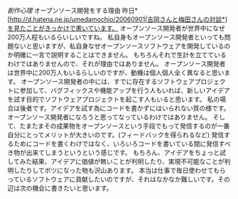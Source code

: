 *創作心理* オープンソース開発をする理由
昨日*[http://d.hatena.ne.jp/umedamochio/20060901|吉岡さんと梅田さんの対談*]を見たことがきっかけで書いています。
オープンソース開発者が世界中になぜ200万人程もいるらいしいですね。
私自身もオープンソース開発者といっても問題ないと思いますが、私自身なぜオープンソースソフトウェアを開発しているのか明確に一言で説明することはできません。
もちろんそれで生計を立てているわけではありませんので、それが理由ではありません。
オープンソース開発者は世界中に200万人もいるらしいのですが、動機は個人個人全く異なると思います。
オープンソース開発者の中には、すでに存在するソフトウェアプロジェクトに参加して、バグフィックスや機能アップを行う人もいれば、新しいアイデアを試す目的でソフトウェアプロジェクトを起こす人もいると思います。
私の場合は後者です。アイデアを試す為にコードを書かずにはいられない質の様です。
オープンソース開発者になろうと思ってなっているわけではありません。
そして、たまたまその成果物をオープンソースという手段でもって発信するのが一番自分にとってメリットが大きいのです。(フィードバックを得られるなど)
発信するためにコードを書くわけではなく、いろいろコードを書いている間に発信すべき物が出来てしまうというという感じです。
もちろん、アイデアをちょっと試してみた結果、アイデアに価値が無いことが判明したり、実現不可能なことが判明したりしてボツになった物も沢山あります。
本当は仕事で毎日使わせてもらっているソフトウェアに貢献したいのですが、それはなかなか難しいです。その辺は次の機会に書きたいと思います。
